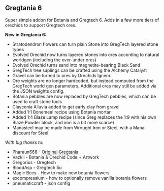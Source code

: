Gregtania 6
-----------

Super simple addon for Botania and Gregtech 6. Adds in a few more tiers of orechids to support Gregtech ores.

**New in Gregtania 6:**

- Stratodendron flowers can turn plain Stone into GregTech layered stone types
- Evolved Orechid now turns layered stones into ores according to natural worldgen (including the over-under ores)
- Evolved Orechid turns sand into magnetite-bearing Black Sand
- GregTech tree saplings can be crafted using the Alchemy Catalyst
- Gravel can be turned to ores by Orechids Ignem.
- Ore weights are no longer hardcoded, but instead computed from the GregTech world gen parameters. Additional ores may still be added via the JSON weights config.
- Botania pebbles are now replaced by GregTech pebbles, which can be used to craft stone tools
- Clayconia Alluvia added to get early clay from gravel
- Added 1:1 Bonemeal recipe using Botania mortar
- Added 1:4 Blaze Lamp recipe (since Greg replaces the 1:9 with his own Blaze Powder block, and iron is a bit more scarce)
- Manasteel may be made from Wrought Iron or Steel, with a Mana discount for Steel

*With big thanks to:*

- Pharaun666 - [Original Gregtania](https://github.com/pharaun/Gregtania)
- Vazkii - Botania & Orechid Code + Artwork
- Gregorius - Gregtech
- BloodAsp - Gregtech 5u
- Magic Bees - How to make new botania flowers
- excompressium - how to optionally remove vanilla botania flowers
- pneumaticcraft - json config
